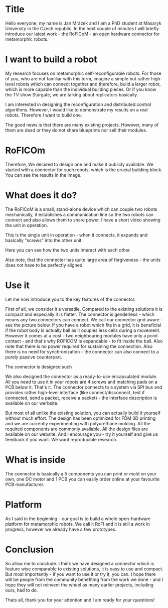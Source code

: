# Title

Hello everyone, my name is Jan Mrázek and I am a PhD student at Masaryk
University in the Czech republic. In the next couple of minutes I will
briefly introduce our latest work - the RoFICoM - an open hardware connector for
metamorphic robots.

# I want to build a robot

My research focuses on metamorphic self-reconfigurable robots. For those of
you, who are not familiar with this term, imagine a simple but rather high-level
robots which can connect together and therefore, build a larger robot, which is
more capable than the individual building pieces. Or if you know the TV show
Stargate, we are talking about replicators basically.

I am interested in designing the reconfiguration and distributed control
algorithms. However, I would like to demonstrate my results on a real robots.
Therefore I want to build one.

The good news is that there are many existing projects. However, many of them
are dead or they do not share blueprints nor sell their modules.

# RoFICOm

Therefore, We decided to design one and make it publicly available. We started
with a connector for such robots, which is the crucial building block. You can
see the results in the image.

# What does it do?

The RoFICoM is a small, stand-alone device which can couple two robots
mechanically, it establishes a communication line so the two robots can connect
and also allows them to share power. I have a short video showing the unit in
operation.

This is the single unit in operation - when it connects, it expands and
basically "screws" into the other unit.

Here you can see how the two units interact with each other.

Also note, that the connecter has quite large area of forgiveness - the units
does not have to be perfectly aligned.

# Use it

Let me now introduce you to the key features of the connector.

First of all, we consider it a versatile. Compared to the existing solutions it
is compact and especially it is flatter. The connector is genderless - which
means any two connectors can connect. We call our connector grid aware - see the
picture below. If you have a robot which fits in a grid, it is beneficial if the
robot body is actually ball as it ocupies less cells during a movement. However
it comes at a cost - two neighbouring modules have only a point contact - and
that's why ROFICOM is expandable - to fit inside the ball. Also note that there
is no power required for sustaining the connection. Also there is no need for
synchronization - the connector can also connect to a purely passive
counterpart.

The connector is designed such

We also designed the connector as a ready-to-use encapsulated module. All you
need to use it in your robots are 4 screws and matching pads on a PCB below it.
That's it. The connector connects to a system via SPI bus and provides rather
high-level interface (like connect/disconnect, test if connected, send a packet,
receive a packet) - the interface description is available on our werbsite.

But most of all unlike the existing solution, you can actually build it yourself
without much effort. The design has been optimized for FDM 3D printing and we
are currently experimenting with polyurethane molding. All the required
components are commonly available. All the design files are available on our
website. And I encourage you - try it yourself and give us feedback if you want.
We want reproducible research.

# What is inside

The connector is basically a 5 components you can print or mold on your own, one
DC motor and 1 PCB you can easily order online at your favourite PCB
manufacturer.

# Platform

As I said in the beginning - our goal is to build a whole open-hardware platform
for metamorphic robots. We call it RoFI and it is still a work in progress,
however we already have a few prototypes.

# Conclusion

So allow me to conclude. I think we have designed a connector which is feature
wise comparable to existing solutions, it is easy to use and compact. But most
importantly - if you want to use it or try it, you can. I hope there will be
people from the community benefiting from the work we done - and I hope they
will not reinvent the wheel as many earlier projects, including ours, had to do.

Thats all, thank you for your attention and I am ready for your questions!